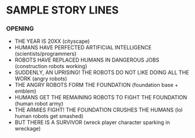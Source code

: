 # SAMPLE STORY LINES

### OPENING
* THE YEAR IS 20XX (cityscape)
* HUMANS HAVE PERFECTED ARTIFICIAL INTELLIGENCE (scientists/programmers)
* ROBOTS HAVE REPLACED HUMANS IN DANGEROUS JOBS (construction robots working)
* SUDDENLY, AN UPRISING! THE ROBOTS DO NOT LIKE DOING ALL THE WORK (angry robots)
* THE ANGRY ROBOTS FORM THE FOUNDATION (foundation base + emblem)
* HUMANS GET THE REMAINING ROBOTS TO FIGHT THE FOUNDATION (human robot army)
* THE ARMIES FIGHT! THE FOUNDATION CRUSHES THE HUMANS (lol human robots get smashed)
* BUT THERE IS A SURVIVOR (wreck player character sparking in wreckage)
